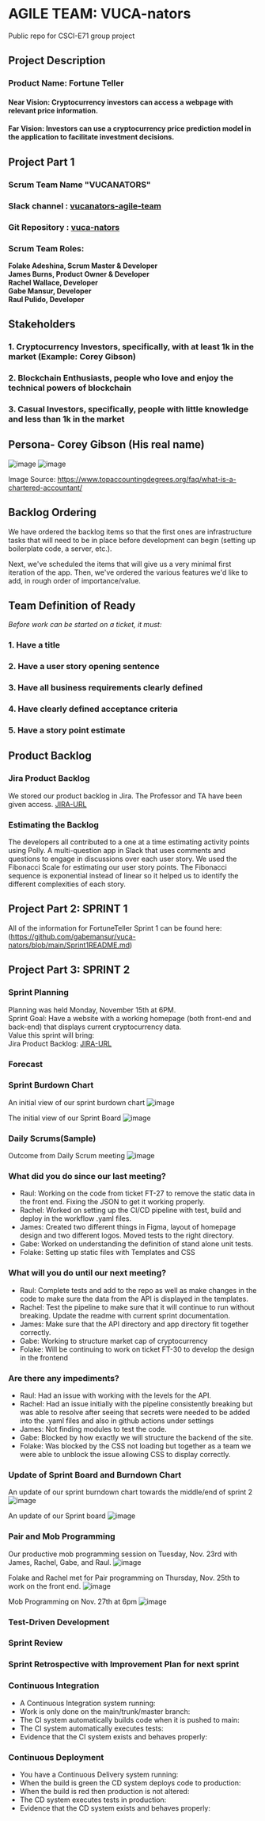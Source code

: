 # AGILE TEAM: VUCA-nators
Public repo for CSCI-E71 group project

## Project Description
### Product Name: Fortune Teller

#### Near Vision: Cryptocurrency investors can access a webpage with relevant price information.
#### Far Vision: Investors can use a cryptocurrency price prediction model in the application to facilitate investment decisions.   

## Project Part 1
###  Scrum Team Name  "VUCANATORS"
###  Slack channel : [vucanators-agile-team](https://agilesoftwarecourse.slack.com/archives/C02L5H02672)
###  Git Repository : [vuca-nators](https://github.com/gabemansur/vuca-nators)
###  Scrum Team Roles:
**Folake Adeshina, Scrum Master & Developer** <br/>
**James Burns, Product Owner & Developer** <br/>
**Rachel Wallace, Developer** <br/>
**Gabe Mansur, Developer** <br/>
**Raul Pulido, Developer**

## Stakeholders
### 1. Cryptocurrency Investors, specifically, with at least 1k in the market (Example: Corey Gibson)
### 2. Blockchain Enthusiasts, people who love and enjoy the technical powers of blockchain
### 3. Casual Investors, specifically, people with little knowledge and less than 1k in the market


## Persona- Corey Gibson (His real name)
![image](https://user-images.githubusercontent.com/65990764/139624331-da912d5b-2341-4a1e-8ce2-805027d8e77d.png)
![image](https://user-images.githubusercontent.com/65990764/139624081-3b11c9fd-277d-48a9-bead-34b4fd5c5bd7.png)

Image Source: https://www.topaccountingdegrees.org/faq/what-is-a-chartered-accountant/

## Backlog Ordering

We have ordered the backlog items so that the first ones are infrastructure tasks that will need to be in place before development can begin (setting up boilerplate code, a server, etc.).

Next, we've scheduled the items that will give us a very minimal first iteration of the app. Then, we've ordered the various features we'd like to add, in rough order of importance/value.

## Team Definition of Ready

*Before work can be started on a ticket, it must:*
### 1. Have a title
### 2. Have a user story opening sentence
### 3. Have all business requirements clearly defined
### 4. Have clearly defined acceptance criteria
### 5. Have a story point estimate

## Product Backlog
### Jira Product Backlog <br/>
We stored our product backlog in Jira. The Professor and TA have been given access. [JIRA-URL](https://vuca-nators.atlassian.net/jira/software/projects/FT/boards/1/backlog)

### Estimating the Backlog <br/>
The developers all contributed to a one at a time estimating activity points using Polly. A multi-question app in Slack that uses comments and questions to engage in discussions over each user story. We used the Fibonacci Scale for estimating our user story points. The Fibonacci sequence is exponential instead of linear so it helped us to identify the different complexities of each story.

## Project Part 2: SPRINT 1

All of the information for FortuneTeller Sprint 1 can be found here: (https://github.com/gabemansur/vuca-nators/blob/main/Sprint1README.md) 

## Project Part 3: SPRINT 2

### Sprint Planning
Planning was held Monday, November 15th at 6PM.
<br/>
Sprint Goal: Have a website with a working homepage (both front-end and back-end) that displays current cryptocurrency data.
<br/>
Value this sprint will bring:
<br/>
Jira Product Backlog: [JIRA-URL](https://vuca-nators.atlassian.net/jira/software/projects/FT/boards/1/backlog)

### Forecast

### Sprint Burdown Chart

An initial view of our sprint burdown chart
![image](https://user-images.githubusercontent.com/64049629/143729109-ded25b36-d463-45bd-81c9-4538e06725f8.png)


The initial view of our Sprint Board
![image](https://user-images.githubusercontent.com/64049629/143729267-eaae767e-1705-4e18-82e6-543689025a5b.png)


### Daily Scrums(Sample)
Outcome from Daily Scrum meeting
![image](https://user-images.githubusercontent.com/64049629/143728837-75d74aaf-d103-48a9-8c83-021afcdc3915.png)

### What did you do since our last meeting?

<ul>
<li> 
Raul: Working on the code from ticket FT-27 to remove the static data in the front end. Fixing the JSON to get it working properly.
</li>
<li>
Rachel: Worked on setting up the CI/CD pipeline with test, build and deploy in the workflow .yaml files.
</li>
<li>
James: Created two different things in Figma, layout of homepage design and two different logos. Moved tests to the right directory.
</li>
<li>
Gabe: Worked on understanding the definition of stand alone unit tests. 
</li>
<li>
Folake: Setting up static files with Templates and CSS
</li>
</ul>

### What will you do until our next meeting?

<ul>
<li> 
Raul: Complete tests and add to the repo as well as make changes in the code to make sure the data from the API is displayed in the templates.
</li>
<li>
Rachel: Test the pipeline to make sure that it will continue to run without breaking. Update the readme with current sprint documentation.
</li>
<li>
James: Make sure that the API directory and app directory fit together correctly.
</li>
<li>
Gabe: Working to structure market cap of cryptocurrency
</li>
<li>
Folake: Will be continuing to work on ticket FT-30 to develop the design in the frontend
</li>
</ul>

### Are there any impediments?

<ul>
<li> 
Raul: Had an issue with working with the levels for the API. 
</li>
<li>
Rachel: Had an issue initially with the pipeline consistently breaking but was able to resolve after seeing that secrets were needed to be added into the .yaml files and also in github actions under settings 
</li>
<li>
James: Not finding modules to test the code. 
</li>
<li>
Gabe: Blocked by how exactly we will structure the backend of the site. 
</li>
<li>
Folake: Was blocked by the CSS not loading but together as a team we were able to unblock the issue allowing CSS to display correctly.
</li>
</ul>


### Update of Sprint Board and Burndown Chart

An update of our sprint burndown chart towards the middle/end of sprint 2
![image](https://user-images.githubusercontent.com/64049629/143729028-203697fc-1e6e-4cbf-9628-802b84ca40a1.png)

An update of our Sprint board
![image](https://user-images.githubusercontent.com/64049629/143729456-aef1ee47-2834-48b4-8ca7-c40438c4370e.png)

### Pair and Mob Programming

Our productive mob programming session on Tuesday, Nov. 23rd with James, Rachel, Gabe, and Raul.
![image](https://user-images.githubusercontent.com/64049629/143620114-dc742fab-3f06-44f6-bdf5-27256f9f1693.png)

Folake and Rachel met for Pair programming on Thursday, Nov. 25th to work on the front end. 
![image](https://user-images.githubusercontent.com/64049629/143627694-7a5028c9-9e60-474b-93f3-56d959d3b9bb.png)

Mob Programming on Nov. 27th at 6pm
![image](https://user-images.githubusercontent.com/64049629/143728956-53b39cd0-b87d-45db-97eb-f598738dbc69.png)

### Test-Driven Development

### Sprint Review

### Sprint Retrospective with Improvement Plan for next sprint

### Continuous Integration
<ul>
  <li>
    A Continuous Integration system running:
  </li>
  <li>
    Work is only done on the main/trunk/master branch:
  </li>
  <li>
    The CI system automatically builds code when it is pushed to main:
  </li>
  <li>
    The CI system automatically executes tests:
  </li>
  <li>
    Evidence that the CI system exists and behaves properly:
  </li>
</ul>

### Continuous Deployment
<ul>
  <li>
    You have a Continuous Delivery system running:
  </li>
   <li>
    When the build is green the CD system deploys code to production:
  </li>
  <li>
    When the build is red then production is not altered:
  </li>
  <li>
    The CD system executes tests in production:
  </li>
  <li>
    Evidence that the CD system exists and behaves properly:
  </li>
</ul>


